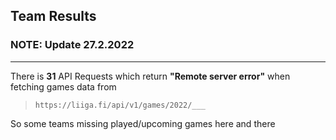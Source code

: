 ## Team Results

### NOTE: Update 27.2.2022
---
There is **31** API Requests which return **"Remote server error"** when fetching games data from
> ``` 
> https://liiga.fi/api/v1/games/2022/___ 
> ```


So some teams missing played/upcoming games here and there

